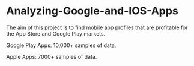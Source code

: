 # Analyzing-Google-and-IOS-Apps

The aim of this project is to find mobile app profiles that are profitable for the App Store and Google Play markets.

Google Play Apps: 10,000+ samples of data.

Apple Apps: 7000+ samples of data.
